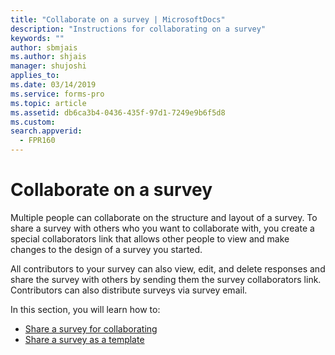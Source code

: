 ```yaml
---
title: "Collaborate on a survey | MicrosoftDocs"
description: "Instructions for collaborating on a survey"
keywords: ""
author: sbmjais
ms.author: shjais
manager: shujoshi
applies_to: 
ms.date: 03/14/2019
ms.service: forms-pro
ms.topic: article
ms.assetid: db6ca3b4-0436-435f-97d1-7249e9b6f5d8
ms.custom: 
search.appverid:
  - FPR160
---
```


# Collaborate on a survey



Multiple people can collaborate on the structure and layout of a survey. To share a survey with others who you want to collaborate with,  you create a special collaborators link that allows other people to view and make changes to the design of a survey you started. 

All contributors to your survey can also view, edit, and delete responses and share the survey with others by sending them the survey collaborators link. Contributors can also distribute surveys via survey email.

In this section, you will learn how to:

- [Share a survey for collaborating](share-survey-collaborate.md)  
- [Share a survey as a template](share-survey-template.md) 

